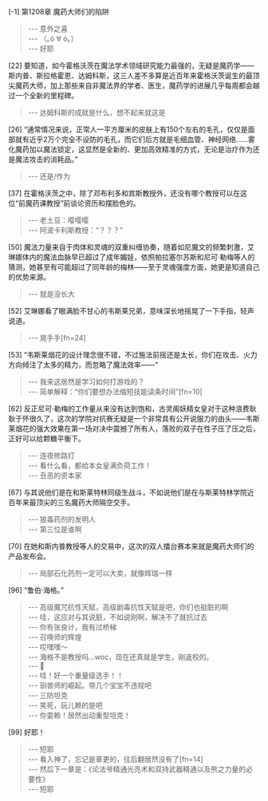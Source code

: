 
[-1] 第1208章 魔药大师们的陷阱
>--- 意外之喜<br>
>--- （｡ò ∀ ó｡）<br>
>--- 好耶<br>

[22] 要知道，如今霍格沃茨在魔法学术领域研究能力最强的，无疑是魔药学——斯内普、斯拉格霍恩、达姆科斯，这三人差不多算是近百年来霍格沃茨诞生的最顶尖魔药大师，加上那些来自非魔法界的学者、医生，魔药学的进展几乎每周都会越过一个全新的里程碑。
>--- 达姆科斯的成就是什么，想不起来就这是<br>

[26] “通常情况来说，正常人一平方厘米的皮肤上有150个左右的毛孔，仅仅是面部就有近乎2万个完全不设防的毛孔，而它们后方就是毛细血管、神经网络……雾化魔药加以魔法锁定，这显然是全新的、更加高效精准的方式，无论是治疗作为还是魔法攻击的消耗品。”
>--- 还是/作为<br>

[37] 在霍格沃茨之中，除了邓布利多和宾斯教授外，还没有哪个教授可以在这位“前魔药课教授”前谈论资历和摆脸色的。
>--- 老土豆：嘤嘤嘤<br>
>--- 阿波卡利斯教授：“？？？”<br>

[50] 魔法力量来自于肉体和灵魂的双重纠缠协奏，随着如尼魔文的频繁刺激，艾琳娜体内的魔法血脉早已超过了成年媚娃，依照帕拉塞尔苏斯和尼可·勒梅等人的猜测，她甚至有可能超过了同年龄的梅林——至于灵魂强度方面，她更是知道自己的优势来源。
>--- 就是没长大<br>

[52] 艾琳娜看了眼满脸不甘心的韦斯莱兄弟，意味深长地摇晃了一下手指，轻声说道。
>--- 晃手手[fn=24]<br>

[53] “韦斯莱烟花的设计理念很不错，不过施法前摇还是太长，你们在攻击、火力方向倾注了太多的精力，而忽略了魔法效率——”
>--- 我来这居然是学习如何打游戏的？<br>
>--- 简单解释：“你们要想办法缩短技能读条时间”[fn=10]<br>

[62] 反正尼可·勒梅的工作量从来没有达到饱和，古灵阁妖精女皇对于这种浪费耿耿于怀很久了，这次的学院对抗赛无疑是一个非常具有公开说服力的由头——韦斯莱烟花的强大效果在第一场对决中震撼了所有人，落败的双子在性子压了压之后，正好可以给颗糖平衡下。
>--- 连夜修路灯<br>
>--- 看什么看，都给本女皇满负荷工作！<br>
>--- 丑恶的资本家<br>

[67] 与其说他们是在和斯莱特林同级生战斗，不如说他们是在与斯莱特林学院近百年来最顶尖的三名魔药大师隔空交手。
>--- 狼毒药剂的发明人<br>
>--- 第三位是谁啊<br>

[70] 在她和斯内普教授等人的交易中，这次的双人擂台赛本来就是魔药大师们的产品发布会。
>--- 局部石化药剂一定可以大卖，就像辉瑞一样<br>

[96] “鲁伯·海格。”
>--- 高级魔咒抗性天赋，高级剧毒抗性天赋是吧，你们也挺脏的啊<br>
>--- 哇，这应对与其说脏，不如说刚啊，解决不了就抗过去<br>
>--- 你有张良计，我有过桥梯<br>
>--- 召唤师的辉煌<br>
>--- 哎嘿嘿～<br>
>--- 海格不是教授吗…woc，现在还真就是学生，刚返校的。<br>
>--- 🌿<br>
>--- 哇！好一个重量级选手！！<br>
>--- 驯兽师的崛起。带几个宝宝不违规吧<br>
>--- 三防坦克<br>
>--- 笑死，玩儿赖的是吧<br>
>--- 你耍赖！居然出动重型坦克！<br>

[99] 好耶！
>--- 短耶<br>
>--- 看入神了，忘记是章更的，往后翻居然没有了[fn=14]<br>
>--- 然后下一章是：《论法爷精通光亮术和双持武器精通以及熊之力量的必要性》<br>
>--- 短耶<br>
